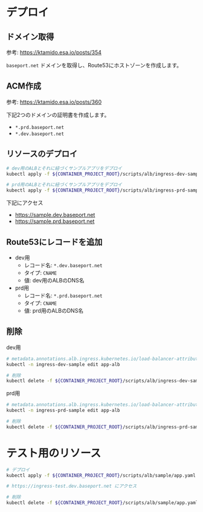 # デプロイ

## ドメイン取得

参考: https://ktamido.esa.io/posts/354

`baseport.net` ドメインを取得し、Route53にホストゾーンを作成します。  


## ACM作成

参考: https://ktamido.esa.io/posts/360

下記2つのドメインの証明書を作成します。  

- `*.prd.baseport.net`
- `*.dev.baseport.net`

## リソースのデプロイ

```bash
# dev用のALBとそれに紐づくサンプルアプリをデプロイ
kubectl apply -f ${CONTAINER_PROJECT_ROOT}/scripts/alb/ingress-dev-sample.yaml

# prd用のALBとそれに紐づくサンプルアプリをデプロイ
kubectl apply -f ${CONTAINER_PROJECT_ROOT}/scripts/alb/ingress-prd-sample.yaml
```

下記にアクセス

- https://sample.dev.baseport.net
- https://sample.prd.baseport.net


## Route53にレコードを追加

- dev用
  - レコード名: `*.dev.baseport.net` 
  - タイプ: `CNAME`
  - 値: dev用のALBのDNS名
- prd用
  - レコード名: `*.prd.baseport.net` 
  - タイプ: `CNAME`
  - 値: prd用のALBのDNS名

## 削除

dev用

```bash
# metadata.annotations.alb.ingress.kubernetes.io/load-balancer-attributes の deletion_protection.enabled を falseに設定
kubectl -n ingress-dev-sample edit app-alb

# 削除
kubectl delete -f ${CONTAINER_PROJECT_ROOT}/scripts/alb/ingress-dev-sample.yaml
```

prd用

```bash
# metadata.annotations.alb.ingress.kubernetes.io/load-balancer-attributes の deletion_protection.enabled を falseに設定
kubectl -n ingress-prd-sample edit app-alb

# 削除
kubectl delete -f ${CONTAINER_PROJECT_ROOT}/scripts/alb/ingress-prd-sample.yaml
```

# テスト用のリソース

```bash
# デプロイ
kubectl apply -f ${CONTAINER_PROJECT_ROOT}/scripts/alb/sample/app.yaml

# https://ingress-test.dev.baseport.net にアクセス

# 削除
kubectl delete -f ${CONTAINER_PROJECT_ROOT}/scripts/alb/sample/app.yaml

```